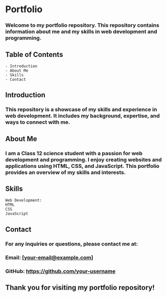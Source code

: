 # Portfolio
### Welcome to my portfolio repository. This repository contains information about me and my skills in web development and programming.

## Table of Contents
```
- Introduction
- About Me
- Skills
- Contact
```
## Introduction
### This repository is a showcase of my skills and experience in web development. It includes my background, expertise, and ways to connect with me.

## About Me
### I am a Class 12 science student with a passion for web development and programming. I enjoy creating websites and applications using HTML, CSS, and JavaScript. This portfolio provides an overview of my skills and interests.

## Skills
```
Web Development:
HTML
CSS
JavaScript
```
## Contact
### For any inquiries or questions, please contact me at:

### Email: [your-email@example.com]
### GitHub: https://github.com/your-username
## Thank you for visiting my portfolio repository!

